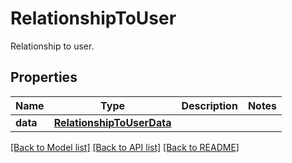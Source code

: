 # RelationshipToUser

Relationship to user.

## Properties

| Name     | Type                                                    | Description | Notes |
| -------- | ------------------------------------------------------- | ----------- | ----- |
| **data** | [**RelationshipToUserData**](RelationshipToUserData.md) |             |

[[Back to Model list]](README.md#documentation-for-models) [[Back to API list]](README.md#documentation-for-api-endpoints) [[Back to README]](README.md)
